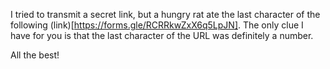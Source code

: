 I tried to transmit a secret link, but a hungry rat ate the last character of the following (link)[https://forms.gle/RCRRkwZxX6q5LpJN]. The only clue I have for you is that the last character of the URL was definitely a number.


All the best!
